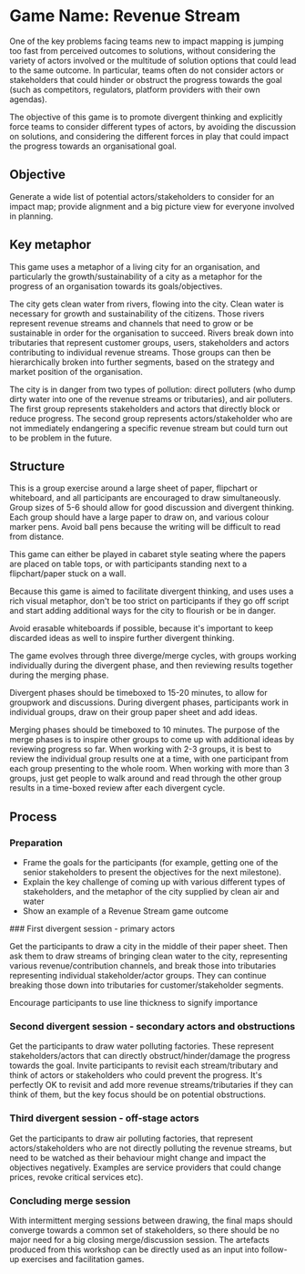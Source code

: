# Game Name: Revenue Stream

One of the key problems facing teams new to impact mapping is jumping too fast from perceived outcomes to solutions, without considering the variety of actors involved or the multitude of solution options that could lead to the same outcome. In particular, teams often do not consider actors or stakeholders that could hinder or obstruct the progress towards the goal (such as competitors, regulators, platform providers with their own agendas). 

The objective of this game is to promote divergent thinking and explicitly force teams to consider different types of actors, by avoiding the discussion on solutions, and considering the different forces in play that could impact the progress towards an organisational goal.

## Objective

Generate a wide list of potential actors/stakeholders to consider for an impact map; provide alignment and a big picture view for everyone involved in planning.

## Key metaphor

This game uses a metaphor of a living city for an organisation, and particularly the growth/sustainability of a city as a metaphor for the progress of an organisation towards its goals/objectives. 

The city gets clean water from rivers, flowing into the city. Clean water is necessary for growth and sustainability of the citizens. Those rivers represent revenue streams and channels that need to grow or be sustainable in order for the organisation to succeed. Rivers break down into tributaries that represent customer groups, users, stakeholders and actors contributing to individual revenue streams. Those groups can then be hierarchically broken into further segments, based on the strategy and market position of the organisation.

The city is in danger from two types of pollution: direct polluters (who dump dirty water into one of the revenue streams or tributaries), and air polluters. The first group represents stakeholders and actors that directly block or reduce progress. The second group represents actors/stakeholder who are not immediately endangering a specific revenue stream but could turn out to be problem in the future.

## Structure

This is a group exercise around a large sheet of paper, flipchart or whiteboard, and all participants are encouraged to draw simultaneously. Group sizes of 5-6 should allow for good discussion and divergent thinking. Each group should have a large paper to draw on, and various colour marker pens. Avoid ball pens because the writing will be difficult to read from distance. 

This game can either be played in cabaret style seating where the papers are placed on table tops, or with participants standing next to a flipchart/paper stuck on a wall.

Because this game is aimed to facilitate divergent thinking, and uses uses a rich visual metaphor, don't be too strict on participants if they go off script and start adding additional ways for the city to flourish or be in danger.

Avoid erasable whiteboards if possible, because it's important to keep discarded ideas as well to inspire further divergent thinking.

The game evolves through three diverge/merge cycles, with groups working individually during the divergent phase, and then reviewing results together during the merging phase.

Divergent phases should be timeboxed to 15-20 minutes, to allow for groupwork and discussions. During divergent phases, participants work in individual groups, draw on their group paper sheet and add ideas.

Merging phases should be timeboxed to 10 minutes. The purpose of the merge phases is to inspire other groups to come up with additional ideas by reviewing progress so far. When working with 2-3 groups, it is best to review the individual group results one at a time, with one participant from each group presenting to the whole room. When working with more than 3 groups, just get people to walk around and read through the other group results in a time-boxed review after each divergent cycle.

## Process

### Preparation

* Frame the goals for the participants (for example, getting one of the senior stakeholders to present the objectives for the next milestone). 
* Explain the key challenge of coming up with various different types of stakeholders, and the metaphor of the city supplied by clean air and water
* Show an example of a Revenue Stream game outcome

### First divergent session - primary actors

Get the participants to draw a city in the middle of their paper sheet. Then ask them to draw streams of bringing clean water to the city, representing various revenue/contribution channels, and break those into tributaries representing individual stakeholder/actor groups. They can continue breaking those down into tributaries for customer/stakeholder segments.

Encourage participants to use line thickness to signify importance

### Second divergent session - secondary actors and obstructions

Get the participants to draw water polluting factories. These represent stakeholders/actors that can directly obstruct/hinder/damage the progress towards the goal. Invite participants to revisit each stream/tributary and think of actors or stakeholders who could prevent the progress. It's perfectly OK to revisit and add more revenue streams/tributaries if they can think of them, but the key focus should be on potential obstructions. 

### Third divergent session - off-stage actors

Get the participants to draw air polluting factories, that represent actors/stakeholders who are not directly polluting the revenue streams, but need to be watched as their behaviour might change and impact the objectives negatively. Examples are service providers that could change prices, revoke critical services etc).

### Concluding merge session

With intermittent merging sessions between drawing, the final maps should converge towards a common set of stakeholders, so there should be no major need for a big closing merge/discussion session. The artefacts produced from this workshop can be directly used as an input into follow-up exercises and facilitation games.

